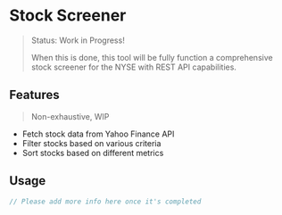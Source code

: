 # Stock Screener

> Status: Work in Progress!
>
> When this is done, this tool will be fully function a comprehensive stock screener for the NYSE with REST API capabilities.

## Features

> Non-exhaustive, WIP

- Fetch stock data from Yahoo Finance API
- Filter stocks based on various criteria
- Sort stocks based on different metrics

## Usage

```go
// Please add more info here once it's completed
```
